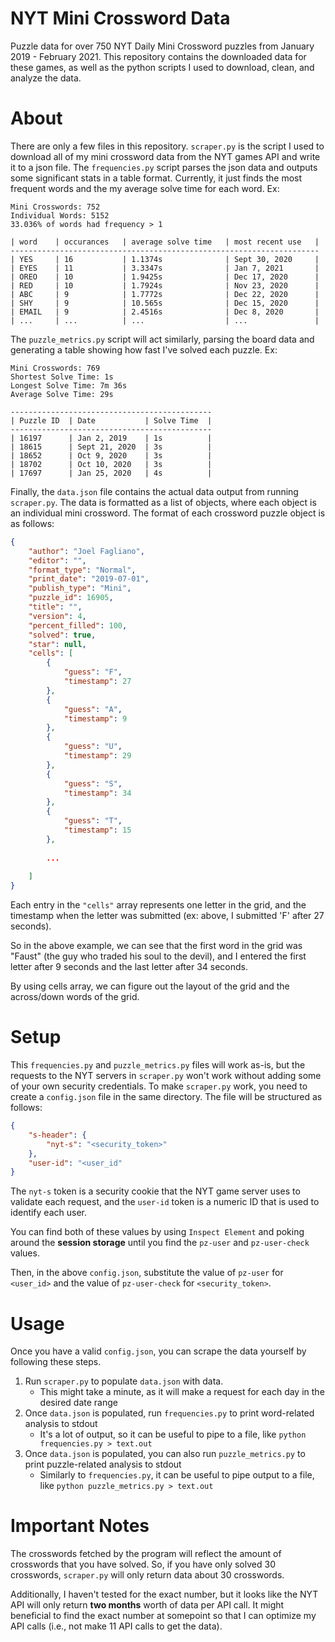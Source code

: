 # NYT Mini Crossword Data

Puzzle data for over 750 NYT Daily Mini Crossword puzzles from January 2019 - February 2021. This repository contains the downloaded data for these games, as well as the python scripts I used to download, clean, and analyze the data.

# About

There are only a few files in this repository. `scraper.py` is the script I used to download all of my mini crossword data from the NYT games API and write it to a json file. The `frequencies.py` script parses the json data and outputs some significant stats in a table format. Currently, it just finds the most frequent words and the my average solve time for each word. Ex:

```
Mini Crosswords: 752
Individual Words: 5152
33.036% of words had frequency > 1

| word    | occurances   | average solve time   | most recent use   |
---------------------------------------------------------------------
| YES     | 16           | 1.1374s              | Sept 30, 2020     |
| EYES    | 11           | 3.3347s              | Jan 7, 2021       |
| OREO    | 10           | 1.9425s              | Dec 17, 2020      |
| RED     | 10           | 1.7924s              | Nov 23, 2020      |
| ABC     | 9            | 1.7772s              | Dec 22, 2020      |
| SHY     | 9            | 10.565s              | Dec 15, 2020      |
| EMAIL   | 9            | 2.4516s              | Dec 8, 2020       |
| ...     | ...          | ...                  | ...               |
```

The `puzzle_metrics.py` script will act similarly, parsing the board data and generating a table showing how fast I've solved each puzzle. Ex:

```
Mini Crosswords: 769
Shortest Solve Time: 1s 
Longest Solve Time: 7m 36s 
Average Solve Time: 29s  

---------------------------------------------
| Puzzle ID  | Date           | Solve Time  |
---------------------------------------------
| 16197      | Jan 2, 2019    | 1s          |
| 18615      | Sept 21, 2020  | 3s          |
| 18652      | Oct 9, 2020    | 3s          |
| 18702      | Oct 10, 2020   | 3s          |
| 17697      | Jan 25, 2020   | 4s          |
```

Finally, the `data.json` file contains the actual data output from running `scraper.py`. The data is formatted as a list of objects, where each object is an individual mini crossword. The format of each crossword puzzle object is as follows: 

```json
{
    "author": "Joel Fagliano",
    "editor": "",
    "format_type": "Normal",
    "print_date": "2019-07-01",
    "publish_type": "Mini",
    "puzzle_id": 16905,
    "title": "",
    "version": 4,
    "percent_filled": 100,
    "solved": true,
    "star": null,
    "cells": [
        {
            "guess": "F",
            "timestamp": 27
        },
        {
            "guess": "A",
            "timestamp": 9
        },
        {
            "guess": "U",
            "timestamp": 29
        },
        {
            "guess": "S",
            "timestamp": 34
        },
        {
            "guess": "T",
            "timestamp": 15
        },
        
        ...
        
    ]
}
```

Each entry in the `"cells"` array represents one letter in the grid, and the timestamp when the letter was submitted (ex: above, I submitted 'F' after 27 seconds). 

So in the above example, we can see that the first word in the grid was "Faust" (the guy who traded his soul to the devil), and I entered the first letter after 9 seconds and the last letter after 34 seconds. 

By using cells array, we can figure out the layout of the grid and the across/down words of the grid.

# Setup

This `frequencies.py` and `puzzle_metrics.py`  files will work as-is, but the requests to the NYT servers in `scraper.py` won't work without adding some of your own security credentials. To make `scraper.py` work, you need to create a `config.json` file in the same directory. The file will be structured as follows:

```json
{
    "s-header": {
        "nyt-s": "<security_token>"
    },
    "user-id": "<user_id" 
}
```

The `nyt-s` token is a security cookie that the NYT game server uses to validate each request, and the `user-id` token is a numeric ID that is used to identify each user.

You can find both of these values by using `Inspect Element` and poking around the **session storage** until you find the `pz-user` and `pz-user-check` values. 

Then, in the above `config.json`, substitute the value of `pz-user` for `<user_id>` and the value of `pz-user-check` for `<security_token>`.

# Usage

Once you have a valid `config.json`, you can scrape the data yourself by following these steps. 

1. Run `scraper.py` to populate `data.json` with data. 
    - This might take a minute, as it will make a request for each day in the desired date range
2. Once `data.json` is populated, run `frequencies.py` to print word-related analysis to stdout
    - It's a lot of output, so it can be useful to pipe to a file, like `python frequencies.py > text.out`
3. Once `data.json` is populated, you can also run `puzzle_metrics.py` to print puzzle-related analysis to stdout
    - Similarly to `frequencies.py`, it can be useful to pipe output to a file, like `python puzzle_metrics.py > text.out`


# Important Notes

The crosswords fetched by the program will reflect the amount of crosswords that you have solved. So, if you have only solved 30 crosswords, `scraper.py` will only return data about 30 crosswords. 

Additionally, I haven't tested for the exact number, but it looks like the NYT API will only return **two months** worth of data per API call. It might beneficial to find the exact number at somepoint so that I can optimize my API calls (i.e., not make 11 API calls to get the data).
